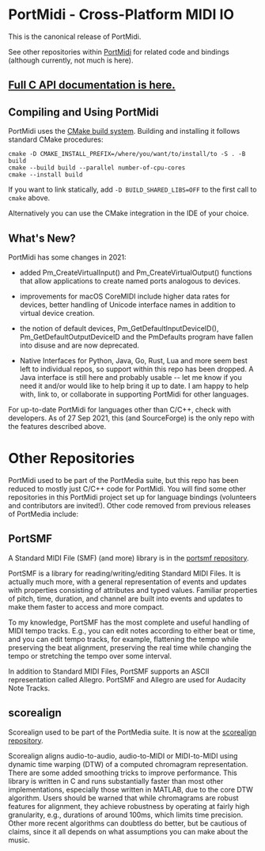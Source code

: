 # PortMidi - Cross-Platform MIDI IO

This is the canonical release of PortMidi.

See other repositories within [PortMidi](https://github.com/PortMidi) for related code and bindings (although currently, not much is here).

## [Full C API documentation is here.](https://portmidi.github.io/portmidi_docs/)

## Compiling and Using PortMidi

PortMidi uses the [CMake build system](https://cmake.org/). Building and installing it follows standard CMake procedures:

```
cmake -D CMAKE_INSTALL_PREFIX=/where/you/want/to/install/to -S . -B build
cmake --build build --parallel number-of-cpu-cores
cmake --install build
```

If you want to link statically, add `-D BUILD_SHARED_LIBS=OFF` to the first call to `cmake` above.

Alternatively you can use the CMake integration in the IDE of your choice.

## What's New?

PortMidi has some changes in 2021:

 - added Pm_CreateVirtualInput() and Pm_CreateVirtualOutput() functions that allow
   applications to create named ports analogous to devices.
   
 - improvements for macOS CoreMIDI include higher data rates for devices, better
   handling of Unicode interface names in addition to virtual device creation.
   
 - the notion of default devices, Pm_GetDefaultInputDeviceID(), 
   Pm_GetDefaultOutputDeviceID and the PmDefaults program have fallen into disuse
   and are now deprecated.
   
 - Native Interfaces for Python, Java, Go, Rust, Lua and more seem best left
   to individual repos, so support within this repo has been dropped. A Java
   interface is still here and probably usable -- let me know if you need it
   and/or would like to help bring it up to date. I am happy to help with, 
   link to, or collaborate in supporting PortMidi for other languages. 
   
For up-to-date PortMidi for languages other than C/C++, check with
developers. As of 27 Sep 2021, this (and SourceForge) is the only repo with
the features described above.

# Other Repositories

PortMidi used to be part of the PortMedia suite, but this repo has been reduced to
mostly just C/C++ code for PortMidi. You will find some other repositories in this PortMidi project
set up for language bindings (volunteers and contributors are invited!). Other code removed from
previous releases of PortMedia include:

## PortSMF

A Standard MIDI File (SMF) (and more) library is in the [portsmf repository](https://github.com/PortMidi/portsmf).

PortSMF is a library for reading/writing/editing Standard MIDI Files. It is
actually much more, with a general representation of events and updates with
properties consisting of attributes and typed values. Familiar properties of
pitch, time, duration, and channel are built into events and updates to make
them faster to access and more compact.

To my knowledge, PortSMF has the most complete and useful handling of MIDI
tempo tracks. E.g., you can edit notes according to either beat or time, and
you can edit tempo tracks, for example, flattening the tempo while preserving
the beat alignment, preserving the real time while changing the tempo or 
stretching the tempo over some interval.

In addition to Standard MIDI Files, PortSMF supports an ASCII representation
called Allegro. PortSMF and Allegro are used for Audacity Note Tracks.

## scorealign

Scorealign used to be part of the PortMedia suite. It is now at the [scorealign repository](https://github.com/rbdannenberg/scorealign).

Scorealign aligns
audio-to-audio, audio-to-MIDI or MIDI-to-MIDI using dynamic time warping (DTW)
of a computed chromagram representation. There are some added smoothing tricks
to improve performance. This library is written in C and runs substantially 
faster than most other implementations, especially those written in MATLAB,
due to the core DTW algorithm. Users should be warned that while chromagrams
are robust features for alignment, they achieve robustness by operating at 
fairly high granularity, e.g., durations of around 100ms, which limits 
time precision. Other more recent algorithms can doubtless do better, but
be cautious of claims, since it all depends on what assumptions you can 
make about the music.
